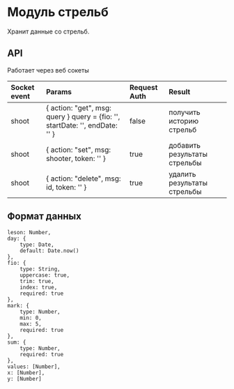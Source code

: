 # Модуль стрельб
Хранит данные со стрельб.

## API
Работает через веб сокеты

| Socket event        | Params | Request Auth | Result |
| :----------  | :----- | :----------- | :----- |
| shoot | { action: "get",  msg: query } query = {fio: '', startDate: '', endDate: '' } | false | получить историю стрельб|
| shoot  | { action: "set", msg: shooter, token: '' } | true | добавить результаты стрельбы |
| shoot  |  { action: "delete", msg: id, token: '' } | true | удалить результаты стрельбы |

## Формат данных 
    leson: Number,
    day: {
        type: Date,
        default: Date.now()
    },
    fio: {
        type: String,
        uppercase: true,
        trim: true,
        index: true,
        required: true
    },
    mark: {
        type: Number,
        min: 0,
        max: 5,
        required: true
    },
    sum: {
        type: Number,
        required: true
    },
    values: [Number],
    x: [Number],
    y: [Number]